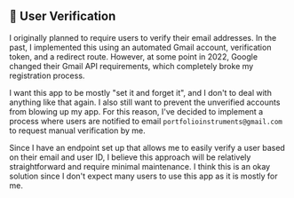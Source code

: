 ## 🔎 User Verification

I originally planned to require users to verify their email addresses. In the past, I implemented this using an automated Gmail account, verification token, and a redirect route. However, at some point in 2022, Google changed their Gmail API requirements, which completely broke my registration process.

I want this app to be mostly "set it and forget it", and I don't to deal with anything like that again.  I also still want to prevent the unverified accounts from blowing up my app. For this reason, I've decided to implement a process where users are notified to email `portfolioinstruments@gmail.com` to request manual verification by me.

Since I have an endpoint set up that allows me to easily verify a user based on their email and user ID, I believe this approach will be relatively straightforward and require minimal maintenance.  I think this is an okay solution since I don't expect many users to use this app as it is mostly for me. 